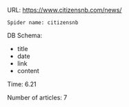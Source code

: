 URL: https://www.citizensnb.com/news/

    Spider name: citizensnb

DB Schema:
- title
- date
- link
- content

Time: 6.21

Number of articles: 7
